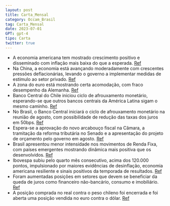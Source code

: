 ```yaml
---
layout: post
title: Carta_Mensal
category: Occam_Brasil
tag: Carta_Mensal
date: 2023-07-01
GPT: gpt-4
tipo: Carta
twitter: true
---
```


- A economia americana tem mostrado crescimento positivo e disseminado com inflação mais baixa do que a esperada.
<a href="#" onclick="search_on_pdf('Internacional No mês de julho, a economia americana seguiu surpreendendo positivamente, mostrando c')">Ref</a>
- Na China, a economia está avançando moderadamente com crescentes pressões deflacionárias, levando o governo a implementar medidas de estímulo ao setor privado. 
<a href="#" onclick="search_on_pdf('introduzido pelo Fed. Na China, a economia avança de forma moderada e as pressões deflacionárias se ')">Ref</a>
- A zona do euro está mostrando certa acomodação, com fraco desempenho da Alemanha. 
<a href="#" onclick="search_on_pdf('acomodação, com fraco desempenho da Alemanha. Por fim, na América Latina, o Banco Central do Chile i')">Ref</a>
- Banco Central do Chile iniciou ciclo de afrouxamento monetário, esperando-se que outros bancos centrais da América Latina sigam o mesmo caminho. 
<a href="#" onclick="search_on_pdf('acomodação, com fraco desempenho da Alemanha. Por fim, na América Latina, o Banco Central do Chile i')">Ref</a>
- No Brasil, o Banco Central iniciará o ciclo de afrouxamento monetário na reunião de agosto, com possibilidade de redução das taxas dos juros em 50bps. 
<a href="#" onclick="search_on_pdf('Brasil O Banco Central iniciará o ciclo de afrouxamento monetário em sua reunião de agosto. Dada a ')">Ref</a>
- Espera-se a aprovação do novo arcabouço fiscal na Câmara, a tramitação da reforma tributária no Senado e a apresentação do projeto de orçamento pelo governo em agosto.
<a href="#" onclick="search_on_pdf('diferentes visões desta nova composição do Copom. Na parte fiscal, devemos ter a aprovação do novo a')">Ref</a>
- Brasil apresentou menor intensidade nos movimentos de Renda Fixa, com países emergentes mostrando dinâmica mais positiva que os desenvolvidos.
<a href="#" onclick="search_on_pdf('emergente, o processo de desinflação está mais intenso e segue beneficiando a renda fixa dessa regiã')">Ref</a>
- Ibovespa subiu pelo quarto mês consecutivo, acima dos 120.000 pontos, impulsionado por maiores evidências de desinflação, economia americana resiliente e sinais positivos da temporada de resultados.
<a href="#" onclick="search_on_pdf('economia americana resiliente e sinais positivos da temporada de resultados vêm impulsionando os mer')">Ref</a>
- Foram aumentadas posições em setores que devem se beneficiar da queda de juros como financeiro não-bancário, consumo e imobiliário.
<a href="#" onclick="search_on_pdf('contribuiu para ganhos na estratégia direcional. Em relação às posições domésticas, aumentamos os pa')">Ref</a>
- A posição comprada no real contra o peso chileno foi encerrada e foi aberta uma posição vendida no euro contra o dólar.
<a href="#" onclick="search_on_pdf('ciclos de cortes de juros serão mais intensos. No livro de moedas, encerramos a posição comprada no ')">Ref</a>
